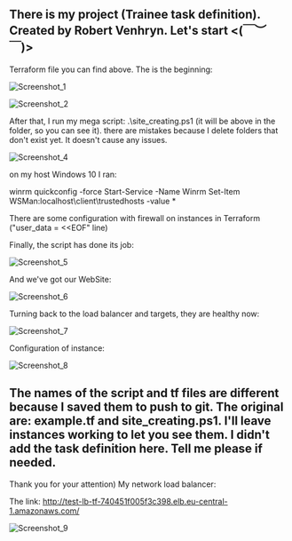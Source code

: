 There is my project (Trainee task definition).
Created by Robert Venhryn.
Let's start
<(￣︶￣)>
---------------------------------------------------------------------------------------------------------------------------------

Terraform file you can find above. The is the beginning:

![Screenshot_1](https://user-images.githubusercontent.com/75696130/113060587-86b63f00-91b9-11eb-9b9b-7914ee3fe2a9.png)

![Screenshot_2](https://user-images.githubusercontent.com/75696130/113060638-9897e200-91b9-11eb-95bf-94ca47987dcc.png)

After that, I run my mega script: .\site_creating.ps1 (it will be above in the folder, so you can see it). there are mistakes because I delete folders that don't exist yet. It doesn't cause any issues.

![Screenshot_4](https://user-images.githubusercontent.com/75696130/113061280-76529400-91ba-11eb-8f51-d29d01555446.png)

on my host Windows 10 I ran:

winrm quickconfig -force
Start-Service -Name Winrm
Set-Item WSMan:localhost\client\trustedhosts -value *

There are some configuration with firewall on instances in Terraform ("user_data = <<EOF" line)

Finally, the script has done its job:

![Screenshot_5](https://user-images.githubusercontent.com/75696130/113061774-422ba300-91bb-11eb-9782-30b7b37eefd6.png)

And we've got our WebSite:

![Screenshot_6](https://user-images.githubusercontent.com/75696130/113508763-82dc4100-955a-11eb-86ac-ac4795a60dd2.png)


Turning back to the load balancer and targets, they are healthy now:

![Screenshot_7](https://user-images.githubusercontent.com/75696130/113304479-be80cc00-930a-11eb-9eb9-e65825c80910.png)

Configuration of instance:

![Screenshot_8](https://user-images.githubusercontent.com/75696130/113508779-a0a9a600-955a-11eb-9e0f-d38289cfe1df.png)


The names of the script and tf files are different because I saved them to push to git. The original are: example.tf and site_creating.ps1.
I'll leave instances working to let you see them. I didn't add the task definition here. Tell me please if needed.
---------------------------------------------------------------------------------------------------------------------------------
Thank you for your attention)
My network load balancer:   

The link:
http://test-lb-tf-740451f005f3c398.elb.eu-central-1.amazonaws.com/


![Screenshot_9](https://user-images.githubusercontent.com/75696130/113508807-c5058280-955a-11eb-8447-bef9f794097d.png)
